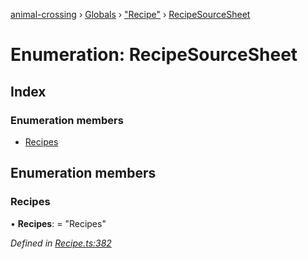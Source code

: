 [animal-crossing](../README.md) › [Globals](../globals.md) › ["Recipe"](../modules/_recipe_.md) › [RecipeSourceSheet](_recipe_.recipesourcesheet.md)

# Enumeration: RecipeSourceSheet

## Index

### Enumeration members

* [Recipes](_recipe_.recipesourcesheet.md#recipes)

## Enumeration members

###  Recipes

• **Recipes**: = "Recipes"

*Defined in [Recipe.ts:382](https://github.com/Norviah/animal-crossing/blob/b7769d3/module/types/Recipe.ts#L382)*
